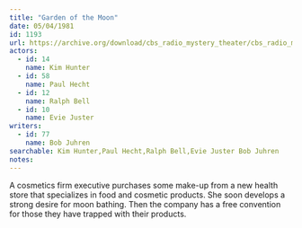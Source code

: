 ```yaml
---
title: "Garden of the Moon"
date: 05/04/1981
id: 1193
url: https://archive.org/download/cbs_radio_mystery_theater/cbs_radio_mystery_theater-1151-1200.zip/cbs_radio_mystery_theater-1151-1200%2Fcbsrmt_1193_garden_of_the_moon.mp3
actors:  
  - id: 14
    name: Kim Hunter  
  - id: 58
    name: Paul Hecht  
  - id: 12
    name: Ralph Bell  
  - id: 10
    name: Evie Juster
writers:  
  - id: 77
    name: Bob Juhren
searchable: Kim Hunter,Paul Hecht,Ralph Bell,Evie Juster Bob Juhren
notes:  
---
```

A cosmetics firm executive purchases some make-up from a new health store that specializes in food and cosmetic products. She soon develops a strong desire for moon bathing. Then the company has a free convention for those they have trapped with their products.
